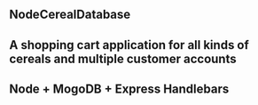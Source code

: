 ## NodeCerealDatabase

## A shopping cart application for all kinds of cereals and multiple customer accounts

## Node + MogoDB + Express Handlebars
